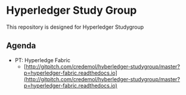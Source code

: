 # Hyperledger Study Group

This repository is designed for Hyperledger Studygroup

## Agenda

- PT: Hyperledge Fabric
  - [http://gitpitch.com/credemol/hyberledger-studygroup/master?p=hyperledger-fabric.readthedocs.io](http://gitpitch.com/credemol/hyberledger-studygroup/master?p=hyperledger-fabric.readthedocs.io)

<!--
## Examples
[example-e2ecli](./example-e2ecli.md)
-->